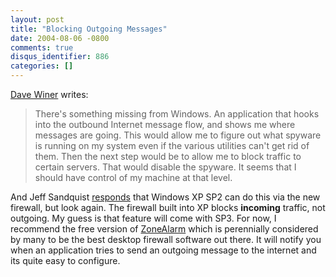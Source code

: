 ```yaml
---
layout: post
title: "Blocking Outgoing Messages"
date: 2004-08-06 -0800
comments: true
disqus_identifier: 886
categories: []
---
```

[Dave Winer](http://archive.scripting.com/2004/08/06#When:6:31:31PM)
writes:

> There's something missing from Windows. An application that hooks into
> the outbound Internet message flow, and shows me where messages are
> going. This would allow me to figure out what spyware is running on my
> system even if the various utilities can't get rid of them. Then the
> next step would be to allow me to block traffic to certain servers.
> That would disable the spyware. It seems that I should have control of
> my machine at that level.

And Jeff Sandquist
[responds](http://www.jeffsandquist.com/PermaLink,guid,57cb97a1-f5ae-4cd6-8136-d7492fa2e79e.aspx)
that Windows XP SP2 can do this via the new firewall, but look again.
The firewall built into XP blocks **incoming** traffic, not outgoing. My
guess is that feature will come with SP3. For now, I recommend the free
version of
[ZoneAlarm](http://www.zonelabs.com/store/content/catalog/products/sku_list_za.jsp?lid=nav_za)
which is perennially considered by many to be the best desktop firewall
software out there. It will notify you when an application tries to send
an outgoing message to the internet and its quite easy to configure.

